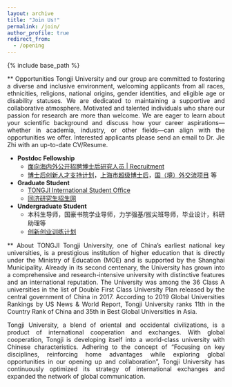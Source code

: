 ```yaml
---
layout: archive
title: "Join Us!"
permalink: /join/
author_profile: true
redirect_from:
  - /opening
---
```


<style> .aligncenter {text-align: center;} </style>
<style> body {text-align: justify} </style> <!-- Justify text. -->

{% include base_path %}

** Opportunities
Tongji University and our group are committed to fostering a diverse and inclusive environment, welcoming applicants from all races, ethnicities, religions, national origins, gender identities, and eligible age or disability statuses. We are dedicated to maintaining a supportive and collaborative atmosphere. Motivated and talented individuals who share our passion for research are more than welcome. We are eager to learn about your scientific background and discuss how your career aspirations—whether in academia, industry, or other fields—can align with the opportunities we offer. Interested applicants please send an email to Dr. Jie Zhi with an up-to-date CV/Resume. 

- **Postdoc Fellowship**
  - [面向海内外公开招聘博士后研究人员 &#124; Recruitment](https://hr.tongji.edu.cn/info/1177/48731.htm)
  - [博士后创新人才支持计划](https://www.chinapostdoctor.org.cn/prod-api/profile/info/fujian/20240206/18a79ece-0837-4eaf-b149-ddaa2003065f.pdf)，[上海市超级博士后](https://www.sh-italent.com/Article/202408/202408130001.shtml)，[国（境）外交流项目](https://www.chinapostdoctor.org.cn/prod-api/profile/info/fujian/20240223/287e7dc9-0966-4772-9ba2-b85dc4979f3c.pdf) 等
- **Graduate Student**
  - [TONGJI International Student Office](https://study.tongji.edu.cn/English/HOME.htm)
  - [同济研究生招生网](https://yz.tongji.edu.cn/) 
- **Undergraduate Student**
  - 本科生导师，国豪书院学业导师，力学强基/拔尖班导师，毕业设计，科研助理等
  - [创新创业训练计划](https://cxcy.tongji.edu.cn/CXCY/TONGJI/)

** About TONGJI
Tongji University, one of China’s earliest national key universities, is a prestigious institution of higher education that is directly under the Ministry of Education (MOE) and is supported by the Shanghai Municipality. Already in its second centenary, the University has grown into a comprehensive and research-intensive university with distinctive features and an international reputation. The University was among the 36 Class A universities in the list of Double First Class University Plan released by the central government of China in 2017. According to 2019 Global Universities Rankings by US News & World Report, Tongji University ranks 11th in the Country Rank of China and 35th in Best Global Universities in Asia. 

Tongji University, a blend of oriental and occidental civilizations, is a product of international cooperation and exchanges. With global cooperation, Tongji is developing itself into a world-class university with Chinese characteristics. Adhering to the concept of “Focusing on key disciplines, reinforcing home advantages while exploring global opportunities in our opening up and collaboration”, Tongji University has continuously optimized its strategy of international exchanges and expanded the network of global communication.
